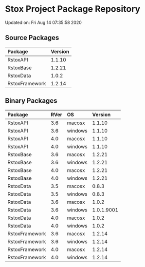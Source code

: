 # Stox Project Package Repository


Updated on: Fri Aug 14 07:35:58 2020
## Source Packages

|Package        |Version |
|:--------------|:-------|
|RstoxAPI       |1.1.10  |
|RstoxBase      |1.2.21  |
|RstoxData      |1.0.2   |
|RstoxFramework |1.2.14  |

## Binary Packages

|Package        |RVer |OS      |Version    |
|:--------------|:----|:-------|:----------|
|RstoxAPI       |3.6  |macosx  |1.1.10     |
|RstoxAPI       |3.6  |windows |1.1.10     |
|RstoxAPI       |4.0  |macosx  |1.1.10     |
|RstoxAPI       |4.0  |windows |1.1.10     |
|RstoxBase      |3.6  |macosx  |1.2.21     |
|RstoxBase      |3.6  |windows |1.2.21     |
|RstoxBase      |4.0  |macosx  |1.2.21     |
|RstoxBase      |4.0  |windows |1.2.21     |
|RstoxData      |3.5  |macosx  |0.8.3      |
|RstoxData      |3.5  |windows |0.8.3      |
|RstoxData      |3.6  |macosx  |1.0.2      |
|RstoxData      |3.6  |windows |1.0.1.9001 |
|RstoxData      |4.0  |macosx  |1.0.2      |
|RstoxData      |4.0  |windows |1.0.2      |
|RstoxFramework |3.6  |macosx  |1.2.14     |
|RstoxFramework |3.6  |windows |1.2.14     |
|RstoxFramework |4.0  |macosx  |1.2.14     |
|RstoxFramework |4.0  |windows |1.2.14     |

